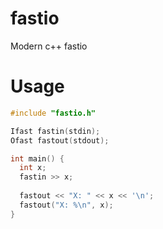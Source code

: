 # fastio
Modern c++ fastio

# Usage
```c++
#include "fastio.h"

Ifast fastin(stdin);
Ofast fastout(stdout);

int main() {
  int x;
  fastin >> x;
  
  fastout << "X: " << x << '\n';
  fastout("X: %\n", x);
}
